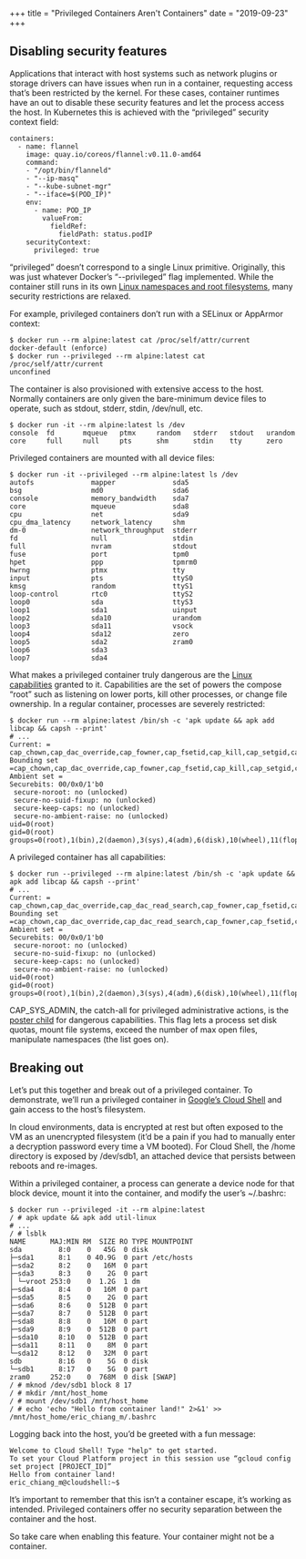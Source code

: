 +++
title = "Privileged Containers Aren't Containers"
date = "2019-09-23"
+++

## Disabling security features

Applications that interact with host systems such as network plugins or storage drivers can have issues when run in a container, requesting access that’s been restricted by the kernel. For these cases, container runtimes have an out to disable these security features and let the process access the host. In Kubernetes this is achieved with the “privileged” security context field:

```
containers:
  - name: flannel
    image: quay.io/coreos/flannel:v0.11.0-amd64
    command:
    - "/opt/bin/flanneld"
    - "--ip-masq"
    - "--kube-subnet-mgr"
    - "--iface=$(POD_IP)"
    env:
      - name: POD_IP
        valueFrom:
          fieldRef:
            fieldPath: status.podIP
    securityContext:
      privileged: true
```

“privileged” doesn’t correspond to a single Linux primitive. Originally, this was just whatever Docker’s “--privileged” flag implemented. While the container still runs in its own [Linux namespaces and root filesystems](../containers-from-scratch), many security restrictions are relaxed.

For example, privileged containers don’t run with a SELinux or AppArmor context:

```
$ docker run --rm alpine:latest cat /proc/self/attr/current
docker-default (enforce)
$ docker run --privileged --rm alpine:latest cat /proc/self/attr/current
unconfined
```

The container is also provisioned with extensive access to the host. Normally containers are only given the bare-minimum device files to operate, such as stdout, stderr, stdin, /dev/null, etc.

```
$ docker run -it --rm alpine:latest ls /dev
console  fd       mqueue   ptmx     random   stderr   stdout   urandom
core     full     null     pts      shm      stdin    tty      zero
```

Privileged containers are mounted with all device files:

```
$ docker run -it --privileged --rm alpine:latest ls /dev
autofs              mapper              sda5
bsg                 md0                 sda6
console             memory_bandwidth    sda7
core                mqueue              sda8
cpu                 net                 sda9
cpu_dma_latency     network_latency     shm
dm-0                network_throughput  stderr
fd                  null                stdin
full                nvram               stdout
fuse                port                tpm0
hpet                ppp                 tpmrm0
hwrng               ptmx                tty
input               pts                 ttyS0
kmsg                random              ttyS1
loop-control        rtc0                ttyS2
loop0               sda                 ttyS3
loop1               sda1                uinput
loop2               sda10               urandom
loop3               sda11               vsock
loop4               sda12               zero
loop5               sda2                zram0
loop6               sda3
loop7               sda4
```

What makes a privileged container truly dangerous are the [Linux capabilities][capabilities] granted to it. Capabilities are the set of powers the compose “root” such as listening on lower ports, kill other processes, or change file ownership. In a regular container, processes are severely restricted:

```
$ docker run --rm alpine:latest /bin/sh -c 'apk update && apk add libcap && capsh --print'
# ...
Current: = cap_chown,cap_dac_override,cap_fowner,cap_fsetid,cap_kill,cap_setgid,cap_setuid,cap_setpcap,cap_net_bind_service,cap_net_raw,cap_sys_chroot,cap_mknod,cap_audit_write,cap_setfcap+eip
Bounding set =cap_chown,cap_dac_override,cap_fowner,cap_fsetid,cap_kill,cap_setgid,cap_setuid,cap_setpcap,cap_net_bind_service,cap_net_raw,cap_sys_chroot,cap_mknod,cap_audit_write,cap_setfcap
Ambient set =
Securebits: 00/0x0/1'b0
 secure-noroot: no (unlocked)
 secure-no-suid-fixup: no (unlocked)
 secure-keep-caps: no (unlocked)
 secure-no-ambient-raise: no (unlocked)
uid=0(root)
gid=0(root)
groups=0(root),1(bin),2(daemon),3(sys),4(adm),6(disk),10(wheel),11(floppy),20(dialout),26(tape),27(video)
```

A privileged container has all capabilities:

```
$ docker run --privileged --rm alpine:latest /bin/sh -c 'apk update && apk add libcap && capsh --print'
# ...
Current: = cap_chown,cap_dac_override,cap_dac_read_search,cap_fowner,cap_fsetid,cap_kill,cap_setgid,cap_setuid,cap_setpcap,cap_linux_immutable,cap_net_bind_service,cap_net_broadcast,cap_net_admin,cap_net_raw,cap_ipc_lock,cap_ipc_owner,cap_sys_module,cap_sys_rawio,cap_sys_chroot,cap_sys_ptrace,cap_sys_pacct,cap_sys_admin,cap_sys_boot,cap_sys_nice,cap_sys_resource,cap_sys_time,cap_sys_tty_config,cap_mknod,cap_lease,cap_audit_write,cap_audit_control,cap_setfcap,cap_mac_override,cap_mac_admin,cap_syslog,cap_wake_alarm,cap_block_suspend,cap_audit_read+eip
Bounding set =cap_chown,cap_dac_override,cap_dac_read_search,cap_fowner,cap_fsetid,cap_kill,cap_setgid,cap_setuid,cap_setpcap,cap_linux_immutable,cap_net_bind_service,cap_net_broadcast,cap_net_admin,cap_net_raw,cap_ipc_lock,cap_ipc_owner,cap_sys_module,cap_sys_rawio,cap_sys_chroot,cap_sys_ptrace,cap_sys_pacct,cap_sys_admin,cap_sys_boot,cap_sys_nice,cap_sys_resource,cap_sys_time,cap_sys_tty_config,cap_mknod,cap_lease,cap_audit_write,cap_audit_control,cap_setfcap,cap_mac_override,cap_mac_admin,cap_syslog,cap_wake_alarm,cap_block_suspend,cap_audit_read
Ambient set =
Securebits: 00/0x0/1'b0
 secure-noroot: no (unlocked)
 secure-no-suid-fixup: no (unlocked)
 secure-keep-caps: no (unlocked)
 secure-no-ambient-raise: no (unlocked)
uid=0(root)
gid=0(root)
groups=0(root),1(bin),2(daemon),3(sys),4(adm),6(disk),10(wheel),11(floppy),20(dialout),26(tape),27(video)
```

CAP_SYS_ADMIN, the catch-all for privileged administrative actions, is the [poster child][cap-sys-admin] for dangerous capabilities. This flag lets a process set disk quotas, mount file systems, exceed the number of max open files, manipulate namespaces (the list goes on).

## Breaking out

Let’s put this together and break out of a privileged container. To demonstrate, we’ll run a privileged container in [Google’s Cloud Shell][cloud-shell] and gain access to the host’s filesystem.

In cloud environments, data is encrypted at rest but often exposed to the VM as an unencrypted filesystem (it’d be a pain if you had to manually enter a decryption password every time a VM booted). For Cloud Shell, the /home directory is exposed by /dev/sdb1, an attached device that persists between reboots and re-images.

Within a privileged container, a process can generate a device node for that block device, mount it into the container, and modify the user’s ~/.bashrc: 

```
$ docker run --privileged -it --rm alpine:latest
/ # apk update && apk add util-linux
# ...
/ # lsblk
NAME      MAJ:MIN RM  SIZE RO TYPE MOUNTPOINT
sda         8:0    0   45G  0 disk
├─sda1      8:1    0 40.9G  0 part /etc/hosts
├─sda2      8:2    0   16M  0 part
├─sda3      8:3    0    2G  0 part
│ └─vroot 253:0    0  1.2G  1 dm
├─sda4      8:4    0   16M  0 part
├─sda5      8:5    0    2G  0 part
├─sda6      8:6    0  512B  0 part
├─sda7      8:7    0  512B  0 part
├─sda8      8:8    0   16M  0 part
├─sda9      8:9    0  512B  0 part
├─sda10     8:10   0  512B  0 part
├─sda11     8:11   0    8M  0 part
└─sda12     8:12   0   32M  0 part
sdb         8:16   0    5G  0 disk
└─sdb1      8:17   0    5G  0 part
zram0     252:0    0  768M  0 disk [SWAP]
/ # mknod /dev/sdb1 block 8 17
/ # mkdir /mnt/host_home
/ # mount /dev/sdb1 /mnt/host_home
/ # echo 'echo "Hello from container land!" 2>&1' >> /mnt/host_home/eric_chiang_m/.bashrc
```

Logging back into the host, you’d be greeted with a fun message:


```
Welcome to Cloud Shell! Type "help" to get started.
To set your Cloud Platform project in this session use “gcloud config set project [PROJECT_ID]”
Hello from container land!
eric_chiang_m@cloudshell:~$
```


It’s important to remember that this isn’t a container escape, it’s working as intended. Privileged containers offer no security separation between the container and the host.

So take care when enabling this feature. Your container might not be a container.

[cap-sys-admin]: https://lwn.net/Articles/486306/
[capabilities]: http://man7.org/linux/man-pages/man7/capabilities.7.html
[cloud-shell]: https://cloud.google.com/shell/
